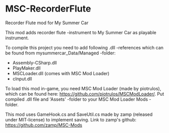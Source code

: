 # MSC-RecorderFlute
Recorder Flute mod for My Summer Car

This mod adds recorder flute -instrument to My Summer Car as playable instrument.

To compile this project you need to add following .dll -references which can be found from mysummercar_Data/Managed -folder:
- Assembly-CSharp.dll
- PlayMaker.dll
- MSCLoader.dll (comes with MSC Mod Loader)
- cInput.dll

To load this mod in-game, you need MSC Mod Loader (made by piotrulos), which can be found here: https://github.com/piotrulos/MSCModLoader/. Put compiled .dll file and 'Assets' -folder to your MSC Mod Loader Mods -folder. 

This mod uses GameHook.cs and SaveUtil.cs made by zamp (released under MIT-license) to implement saving.
Link to zamp's github: https://github.com/zamp/MSC-Mods
